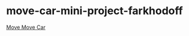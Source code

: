 # move-car-mini-project-farkhodoff

<a href="move-move-farkhodoff-web.netlify.app">Move Move Car </a>
